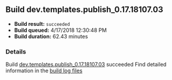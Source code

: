 ## Build dev.templates.publish_0.17.18107.03
- **Build result:** `succeeded`
- **Build queued:** 4/17/2018 12:30:48 PM
- **Build duration:** 62.43 minutes
### Details
Build [dev.templates.publish_0.17.18107.03](https://winappstudio.visualstudio.com/web/build.aspx?pcguid=a4ef43be-68ce-4195-a619-079b4d9834c2&builduri=vstfs%3a%2f%2f%2fBuild%2fBuild%2f25500) succeeded
Find detailed information in the [build log files](https://uwpctdiags.blob.core.windows.net/buildlogs/dev.templates.publish_0.17.18107.03_logs.zip)
